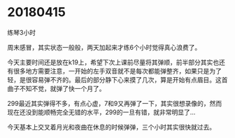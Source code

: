 # 20180415

练琴3小时

周末感冒，其实状态一般般，两天加起来才练6个小时觉得真心浪费了。

今天主要时间还是放在k19上，希望下次上课前尽量将其弹顺，前半部分其实也还有很多地方需要注意，一开始的左手双音就不是每次都能弹整齐，如果只是为了轻，是很容易弹不齐的。最后的部分静下心来摸了几次，算是开始有点眉目。这首曲子不知不觉，就弹了快一个月了。

299最近其实弹得不多，有点心虚，7和9又再弹了一下，其实很想录像的，然而现在还没到能顺畅完全无错的水平，299的一旦有错，就非常明显了...

今天基本上交叉着月光和夜曲在休息的时候弹弹，三个小时其实很快就过去。
